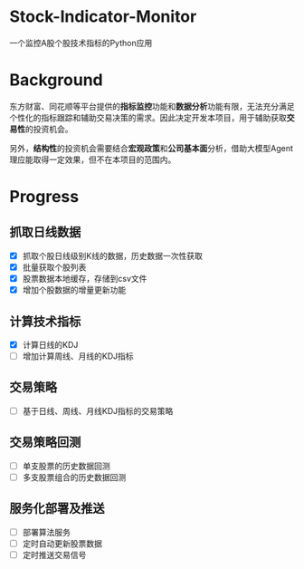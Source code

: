 # Stock-Indicator-Monitor

一个监控A股个股技术指标的Python应用

# Background
东方财富、同花顺等平台提供的**指标监控**功能和**数据分析**功能有限，无法充分满足个性化的指标跟踪和辅助交易决策的需求。因此决定开发本项目，用于辅助获取**交易性**的投资机会。

另外，**结构性**的投资机会需要结合**宏观政策**和**公司基本面**分析，借助大模型Agent理应能取得一定效果，但不在本项目的范围内。

# Progress
## 抓取日线数据
- [x] 抓取个股日线级别K线的数据，历史数据一次性获取
- [x] 批量获取个股列表
- [x] 股票数据本地缓存，存储到csv文件
- [x] 增加个股数据的增量更新功能
## 计算技术指标
- [x] 计算日线的KDJ
- [ ] 增加计算周线、月线的KDJ指标
## 交易策略
- [ ] 基于日线、周线、月线KDJ指标的交易策略
## 交易策略回测
- [ ] 单支股票的历史数据回测
- [ ] 多支股票组合的历史数据回测
## 服务化部署及推送
- [ ] 部署算法服务
- [ ] 定时自动更新股票数据
- [ ] 定时推送交易信号
